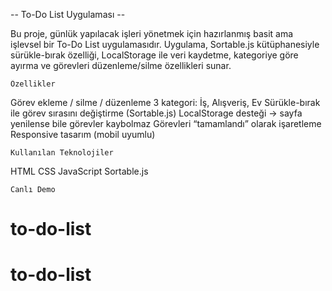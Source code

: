 -- To-Do List Uygulaması --

Bu proje, günlük yapılacak işleri yönetmek için hazırlanmış basit ama işlevsel bir To-Do List uygulamasıdır.
Uygulama, Sortable.js kütüphanesiyle sürükle-bırak özelliği, LocalStorage ile veri kaydetme, kategoriye göre ayırma ve görevleri düzenleme/silme özellikleri sunar.

    Özellikler
    
  Görev ekleme / silme / düzenleme
  3 kategori: İş, Alışveriş, Ev
  Sürükle-bırak ile görev sırasını değiştirme (Sortable.js)
  LocalStorage desteği → sayfa yenilense bile görevler kaybolmaz
  Görevleri “tamamlandı” olarak işaretleme
  Responsive tasarım (mobil uyumlu)

    Kullanılan Teknolojiler

  HTML
  CSS
  JavaScript
  Sortable.js

    Canlı Demo

# to-do-list
# to-do-list

